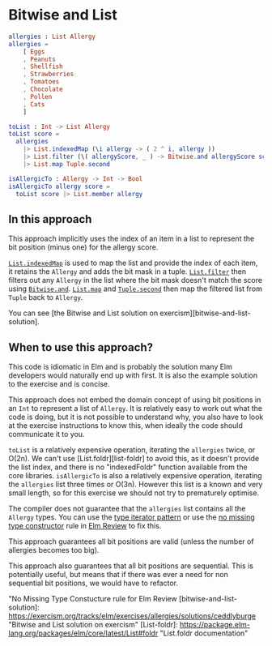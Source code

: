 # Bitwise and List

```elm
allergies : List Allergy
allergies =
    [ Eggs
    , Peanuts
    , Shellfish
    , Strawberries
    , Tomatoes
    , Chocolate
    , Pollen
    , Cats
    ]

toList : Int -> List Allergy
toList score =
  allergies
    |> List.indexedMap (\i allergy -> ( 2 ^ i, allergy ))
    |> List.filter (\( allergyScore, _ ) -> Bitwise.and allergyScore score > 0)
    |> List.map Tuple.second

isAllergicTo : Allergy -> Int -> Bool
isAllergicTo allergy score =
  toList score |> List.member allergy    
```

## In this approach

This approach implicitly uses the index of an item in a list to represent the bit position (minus one) for the allergy score.

[`List.indexedMap`][list-indexed-map] is used to map the list and provide the index of each item, it retains the `Allergy` and adds the bit mask in a tuple.
[`List.filter`][list-filter] then filters out any `Allergy` in the list where the bit mask doesn't match the score using [`Bitwise.and`][bitwise-and].
[`List.map`][list-map] and [`Tuple.second`][tuple-second] then map the filtered list from `Tuple` back to `Allergy`.

You can see [the Bitwise and List solution on exercism][bitwise-and-list-solution].

## When to use this approach?

This code is idiomatic in Elm and is probably the solution many Elm developers would naturally end up with first.
It is also the example solution to the exercise and is concise.

This approach does not embed the domain concept of using bit positions in an `Int` to represent a list of `Allergy`.
It is relatively easy to work out what the code is doing, but it is not possible to understand why, you also have to look at the exercise instructions to know this, when ideally the code should communicate it to you.

`toList` is a relatively expensive operation, iterating the `allergies` twice, or O(2n).
We can't use [List.foldr][list-foldr] to avoid this, as it doesn't provide the list index, and there is no "indexedFoldr" function available from the core libraries.
`isAllergicTo` is also a relatively expensive operation, iterating the `allergies` list three times or O(3n). However this list is a known and very small length, so for this exercise we should not try to prematurely optimise.

The compiler does not guarantee that the `allergies` list contains all the `Allergy` types.
You can use the [type iterator pattern][type-iterator-pattern] or use the [no missing type constructor][elm-review-no-missing-type-constructor] rule in [Elm Review][elm-review] to fix this.

This approach guarantees all bit positions are valid (unless the number of allergies becomes too big).

This approach also guarantees that all bit positions are sequential.
This is potentially useful, but means that if there was ever a need for non sequential bit positions, we would have to refactor.

[list-indexed-map]:
  https://package.elm-lang.org/packages/elm/core/latest/List#indexedMap
  "List.indexedMap documentation"
[list-filter]:
  https://package.elm-lang.org/packages/elm/core/latest/List#filter
  "List.filter documentation"
[bitwise-and]:
  https://package.elm-lang.org/packages/elm/core/latest/Bitwise#and
  "Bitwise.and documentation"
[list-map]:
  https://package.elm-lang.org/packages/elm/core/latest/List#map
  "List.map documentation"
[tuple-second]:
  https://package.elm-lang.org/packages/elm/core/latest/Tuple#second
  "Tuple.second documentation"
[type-iterator-pattern]:
  https://sporto.github.io/elm-patterns/basic/type-iterator.html
  "The type iterator pattern"
[elm-review]:
  https://github.com/jfmengels/elm-review
  "Elm Review"
[elm-review-no-missing-type-constructor]:
  https://package.elm-lang.org/packages/Arkham/elm-review-no-missing-type-constructor/latest/
  "No Missing Type Constucture rule for Elm Review
[bitwise-and-list-solution]:
  https://exercism.org/tracks/elm/exercises/allergies/solutions/ceddlyburge
  "Bitwise and List solution on exercism"
[List-foldr]:
  https://package.elm-lang.org/packages/elm/core/latest/List#foldr
  "List.foldr documentation"
